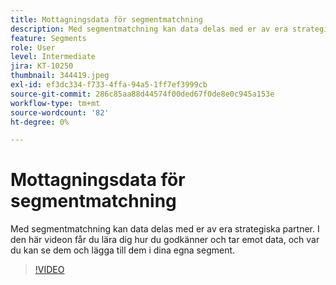 ```yaml
---
title: Mottagningsdata för segmentmatchning
description: Med segmentmatchning kan data delas med er av era strategiska partner. I den här videon får du lära dig hur du godkänner och tar emot data, och var du kan se dem och lägga till dem i dina egna segment.
feature: Segments
role: User
level: Intermediate
jira: KT-10250
thumbnail: 344419.jpeg
exl-id: ef3dc334-f733-4ffa-94a5-1ff7ef3999cb
source-git-commit: 286c85aa88d44574f00ded67f0de8e0c945a153e
workflow-type: tm+mt
source-wordcount: '82'
ht-degree: 0%

---
```


# Mottagningsdata för segmentmatchning

Med segmentmatchning kan data delas med er av era strategiska partner. I den här videon får du lära dig hur du godkänner och tar emot data, och var du kan se dem och lägga till dem i dina egna segment.

>[!VIDEO](https://video.tv.adobe.com/v/344419/?learn=on&enablevpops)

